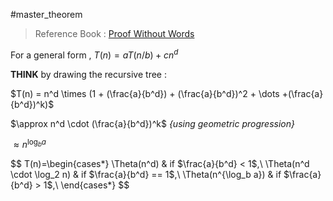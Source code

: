 #master_theorem 
> Reference Book : [Proof Without Words](https://www.amazon.in/Proofs-without-Words-Exercises-Classroom/dp/0883857006)



For a general form , $T(n) = aT(n/b) + cn^d$

**THINK** by drawing the recursive tree :

$T(n) = n^d \times (1 + (\frac{a}{b^d}) + (\frac{a}{b^d})^2 + \dots +(\frac{a}{b^d})^k)$

$\approx n^d \cdot (\frac{a}{b^d})^k$         *{using geometric progression}*

$\approx n ^{\log_b a}$ 


$$
T(n)=\begin{cases*}
\Theta(n^d) & if $\frac{a}{b^d} < 1$,\\
\Theta(n^d \cdot \log_2 n) & if $\frac{a}{b^d} == 1$,\\
\Theta(n^{\log_b a}) & if $\frac{a}{b^d} > 1$,\\
\end{cases*}
$$



